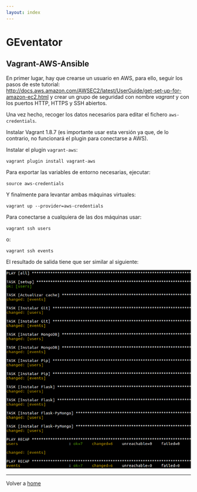 ```yaml
---
layout: index
---
```


# GEventator

## Vagrant-AWS-Ansible

En primer lugar, hay que crearse un usuario en AWS, para ello, seguir los pasos de este tutorial: http://docs.aws.amazon.com/AWSEC2/latest/UserGuide/get-set-up-for-amazon-ec2.html y crear un grupo de seguridad con nombre *vagrant* y con los puertos HTTP, HTTPS y SSH abiertos.

Una vez hecho, recoger los datos necesarios para editar el fichero `aws-credentials`.

Instalar Vagrant 1.8.7 (es importante usar esta versión ya que, de lo contrario, no funcionará el plugin para conectarse a AWS).

Instalar el plugin `vagrant-aws`:

```
vagrant plugin install vagrant-aws
```

Para exportar las variables de entorno necesarias, ejecutar:

```
source aws-credentials
```

Y finalmente para levantar ambas máquinas virtuales:

```
vagrant up --provider=aws-credentials
```

Para conectarse a cualquiera de las dos máquinas usar:

```
vagrant ssh users
```

o:

```
vagrant ssh events
```

El resultado de salida tiene que ser similar al siguiente:

!["salida esperada vagrant"](img/vagrant-working.png "salida esperada vagrant")

---

Volver a [home](index)
